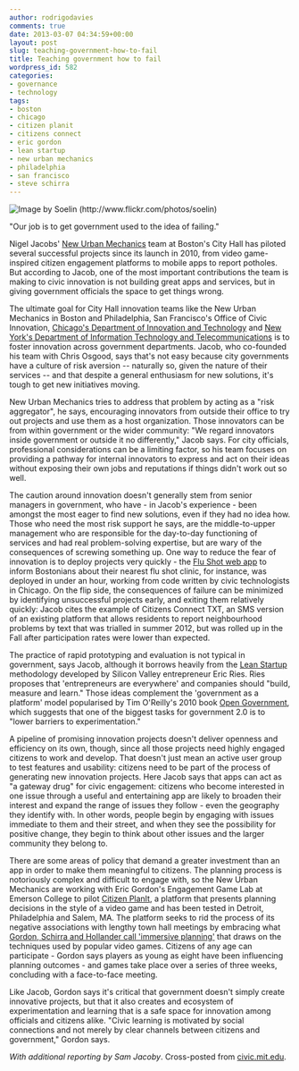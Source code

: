 ```yaml
---
author: rodrigodavies
comments: true
date: 2013-03-07 04:34:59+00:00
layout: post
slug: teaching-government-how-to-fail
title: Teaching government how to fail
wordpress_id: 582
categories:
- governance
- technology
tags:
- boston
- chicago
- citizen planit
- citizens connect
- eric gordon
- lean startup
- new urban mechanics
- philadelphia
- san francisco
- steve schirra
---
```


![Image by Soelin (http://www.flickr.com/photos/soelin)](http://civic.mit.edu/sites/civic.mit.edu/files/Screen%20Shot%202013-03-06%20at%2023.27.48.png)

"Our job is to get government used to the idea of failing."

Nigel Jacobs' [New Urban Mechanics](http://www.newurbanmechanics.org/) team at Boston's City Hall has piloted several successful projects since its launch in 2010, from video game-inspired citizen engagement platforms to mobile apps to report potholes. But according to Jacob, one of the most important contributions the team is making to civic innovation is not building great apps and services, but in giving government officials the space to get things wrong.

The ultimate goal for City Hall innovation teams like the New Urban Mechanics in Boston and Philadelphia, San Francisco's Office of Civic Innovation, [Chicago's Department of Innovation and Technology](https://www.cityofchicago.org/city/en/depts/doit.html) and [New York's Department of Information Technology and Telecommunications](http://www.nyc.gov/html/doitt) is to foster innovation across government departments. Jacob, who co-founded his team with Chris Osgood, says that's not easy because city governments have a culture of risk aversion -- naturally so, given the nature of their services -- and that despite a general enthusiasm for new solutions, it's tough to get new initiatives moving.

New Urban Mechanics tries to address that problem by acting as a "risk aggregator", he says, encouraging innovators from outside their office to try out projects and use them as a host organization. Those innovators can be from within government or the wider community: "We regard innovators inside government or outside it no differently," Jacob says. For city officials, professional considerations can be a limiting factor, so his team focuses on providing a pathway for internal innovators to express and act on their ideas without exposing their own jobs and reputations if things didn't work out so well.

The caution around innovation doesn't generally stem from senior managers in government, who have - in Jacob's experience - been amongst the most eager to find new solutions, even if they had no idea how. Those who need the most risk support he says, are the middle-to-upper management who are responsible for the day-to-day functioning of services and had real problem-solving expertise, but are wary of the consequences of screwing something up. One way to reduce the fear of innovation is to deploy projects very quickly - the [Flu Shot web app](http://flushot.newurbanmechanics.org) to inform Bostonians about their nearest flu shot clinic, for instance, was deployed in under an hour, working from code written by civic technologists in Chicago. On the flip side, the consequences of failure can be minimized by identifying unsuccessful projects early, and exiting them relatively quickly: Jacob cites the example of Citizens Connect TXT, an SMS version of an existing platform that allows residents to report neighbourhood problems by text that was trialled in summer 2012, but was rolled up in the Fall after participation rates were lower than expected.

The practice of rapid prototyping and evaluation is not typical in government, says Jacob, although it borrows heavily from the [Lean Startup](http://theleanstartup.com) methodology developed by Silicon Valley entrepreneur Eric Ries. Ries proposes that 'entrepreneurs are everywhere' and companies should "build, measure and learn." Those ideas complement the 'government as a platform' model popularised by Tim O'Reilly's 2010 book [Open Government](http://ofps.oreilly.com/titles/9780596804350/), which suggests that one of the biggest tasks for government 2.0 is to "lower barriers to experimentation."

A pipeline of promising innovation projects doesn't deliver openness and efficiency on its own, though, since all those projects need highly engaged citizens to work and develop. That doesn't just mean an active user group to test features and usability: citizens need to be part of the process of generating new innovation projects. Here Jacob says that apps can act as "a gateway drug" for civic engagement: citizens who become interested in one issue through a useful and entertaining app are likely to broaden their interest and expand the range of issues they follow - even the geography they identify with. In other words, people begin by engaging with issues immediate to them and their street, and when they see the possibility for positive change, they begin to think about other issues and the larger community they belong to.

There are some areas of policy that demand a greater investment than an app in order to make them meaningful to citizens. The planning process is notoriously complex and difficult to engage with, so the New Urban Mechanics are working with Eric Gordon's Engagement Game Lab at Emerson College to pilot [Citizen PlanIt](http://communityplanit.org/), a platform that presents planning decisions in the style of a video game and has been tested in Detroit, Philadelphia and Salem, MA. The platform seeks to rid the process of its negative associations with lengthy town hall meetings by embracing what [Gordon, Schirra and Hollander call 'immersive planning'](http://envplan.com/abstract.cgi?id=b37013) that draws on the techniques used by popular video games. Citizens of any age can participate - Gordon says players as young as eight have been influencing planning outcomes - and games take place over a series of three weeks, concluding with a face-to-face meeting.

Like Jacob, Gordon says it's critical that government doesn't simply create innovative projects, but that it also creates and ecosystem of experimentation and learning that is a safe space for innovation among officials and citizens alike. "Civic learning is motivated by social connections and not merely by clear channels between citizens and government," Gordon says.

_With additional reporting by Sam Jacoby_. Cross-posted from [civic.mit.edu](http://civic.mit.edu/blog/rodrigodavies/teaching-government-how-to-fail).
